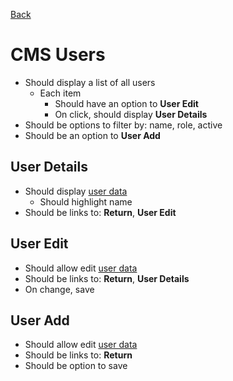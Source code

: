 [Back](../)

# CMS Users

- Should display a list of all users
  - Each item
    - Should have an option to **User Edit**
    - On click, should display **User Details**
- Should be options to filter by: name, role, active
- Should be an option to **User Add**

## User Details

- Should display [user data](../data/user.md)
  - Should highlight name
- Should be links to: **Return**, **User Edit**

## User Edit

- Should allow edit [user data](../data/user.md)
- Should be links to: **Return**, **User Details**
- On change, save

## User Add

- Should allow edit [user data](../data/user.md)
- Should be links to: **Return**
- Should be option to save
